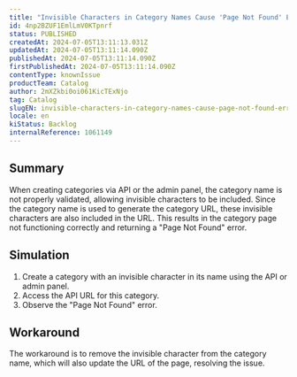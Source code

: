 ```yaml
---
title: "Invisible Characters in Category Names Cause 'Page Not Found' Errors"
id: 4np2BZUF1EmlLmV0KTpnrf
status: PUBLISHED
createdAt: 2024-07-05T13:11:13.031Z
updatedAt: 2024-07-05T13:11:14.090Z
publishedAt: 2024-07-05T13:11:14.090Z
firstPublishedAt: 2024-07-05T13:11:14.090Z
contentType: knownIssue
productTeam: Catalog
author: 2mXZkbi0oi061KicTExNjo
tag: Catalog
slugEN: invisible-characters-in-category-names-cause-page-not-found-errors
locale: en
kiStatus: Backlog
internalReference: 1061149
---
```


## Summary


When creating categories via API or the admin panel, the category name is not properly validated, allowing invisible characters to be included. Since the category name is used to generate the category URL, these invisible characters are also included in the URL. This results in the category page not functioning correctly and returning a "Page Not Found" error.


##

## Simulation



1. Create a category with an invisible character in its name using the API or admin panel.
2. Access the API URL for this category.
3. Observe the "Page Not Found" error.


##

## Workaround



The workaround is to remove the invisible character from the category name, which will also update the URL of the page, resolving the issue.




